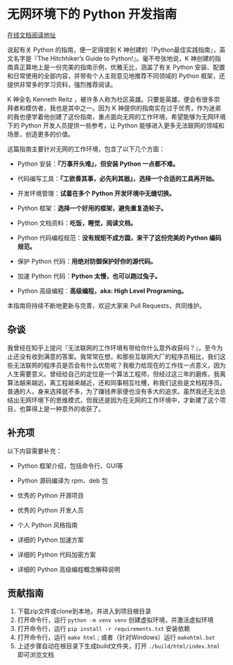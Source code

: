 # 无网环境下的 Python 开发指南

[在线文档阅读地址](https://python-guide-offline-zh.readthedocs.io/zh_CN/latest/)

说起有关 Python 的指南，便一定得提到 K 神创建的『Python最佳实践指南』，英文名字是『The Hitchhiker’s Guide to Python!』。毫不夸张地说，K 神创建的指南真正算地上是一份完美的指南示例，优雅无比，涵盖了有关 Python 安装、配置和日常使用的全部内容，并带有个人主观意见地推荐不同领域的 Python 框架，还提供非常多的学习资料，强烈推荐阅读。

K 神全名 Kenneth Reitz ，被许多人称为社区英雄。只要是英雄，便会有很多崇拜者和模仿者，我也是其中之一。因为 K 神提供的指南实在过于优秀，作为迷弟的我也便学着他创建了这份指南，重点面向无网的工作环境，希望能够为无网环境下的 Python 开发人员提供一些参考，让 Python 能够进入更多无法联网的领域和场景，创造更多的价值。

这篇指南主要针对无网的工作环境，包含了以下几个方面：

- Python 安装：**『万事开头难』，但安装 Python 一点都不难。**

- 代码编写工具：**『工欲善其事，必先利其器』，选择一个合适的工具再开始。**

- 开发环境管理：**试着在多个 Python 开发环境中无缝切换。**

- Python 框架：**选择一个好用的框架，避免重复造轮子。**

- Python 文档资料：**吃饭，睡觉，阅读文档。**

- Python 代码编程规范：**没有规矩不成方圆，来干了这份完美的 Python 编码规范。**

- 保护 Python 代码：**用绝对防御保护好你的源代码。**

- 加速 Python 代码：**Python 太慢，也可以跑过兔子。**

- Python 高级编程：**高级编程，aka: High Level Programing。**

本指南将持续不断地更新与完善，欢迎大家来 Pull Requests，共同维护。

## 杂谈

我曾经在知乎上提问『无法联网的工作环境有带给你什么意外收获吗？』，至今为止还没有收到满意的答案。我常常在想，和那些互联网大厂的程序员相比，我们这些无法联网的程序员是否会有什么优势呢？我极力给现在的工作找一点意义，因为人生需要意义。曾经给自己的定位是一个算法工程师，但经过这三年的磨练，我离算法越来越远，离工程越来越近，还和同事相互吐槽，称我们这些是文档程序员。普通的人，身来选择就不多，为了赚钱养家便也没有多大的追求。虽然我还无法总结出无网环境下的思维模式，但我还是因为在无网的工作环境中，才新建了这个项目，也算得上是一种意外的收获了。

## 补充项

以下内容需要补充：

- Python 框架介绍，包括命令行、GUI等

- Python 源码编译为 rpm、deb 包

- 优秀的 Python 开源项目

- 优秀的 Python 开发人员

- 个人 Python 风格指南

- 详细的 Python 加速方案

- 详细的 Python 代码加密方案

- 详细的 Python 高级编程概念解释说明

## 贡献指南

1. 下载zip文件或clone到本地，并进入到项目根目录
2. 打开命令行，运行 `python -m venv venv` 创建虚拟环境，并激活虚拟环境
3.  打开命令行，运行 `pip install -r requirements.txt` 安装依赖
4. 打开命令行，运行 `make html` ; 或者（针对Windows）运行 `makehtml.bat`
5. 上述步骤自动在根目录下生成build文件夹，打开 `./build/html/index.html` 即可浏览文档

